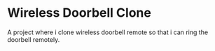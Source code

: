 # Wireless Doorbell Clone

A project where i clone wireless doorbell remote so that i can ring the doorbell remotely.